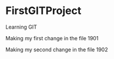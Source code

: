 # FirstGITProject
Learning GIT

Making my first change in the file
1901

Making my second change in the file
1902

